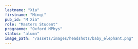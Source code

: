 ```yaml
---
lastname: "Xia"
firstname: "Minqi"
pub_id: "M Xia"
role: "Masters Student"
programme: "Oxford MPhys"
status: "alumn"
image_path: "/assets/images/headshots/baby_elephant.png"
---
```

